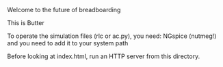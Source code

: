 Welcome to the future of breadboarding

This is Butter

To operate the simulation files (rlc or ac.py), you need:
NGspice (nutmeg!) and you need to add it to your system path

Before looking at index.html, run an HTTP server from this directory.
